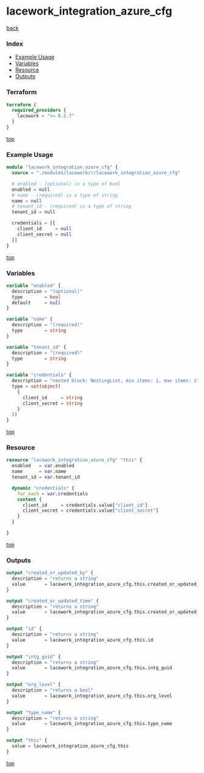 # lacework_integration_azure_cfg

[back](../lacework.md)

### Index

- [Example Usage](#example-usage)
- [Variables](#variables)
- [Resource](#resource)
- [Outputs](#outputs)

### Terraform

```terraform
terraform {
  required_providers {
    lacework = ">= 0.2.7"
  }
}
```

[top](#index)

### Example Usage

```terraform
module "lacework_integration_azure_cfg" {
  source = "./modules/lacework/r/lacework_integration_azure_cfg"

  # enabled - (optional) is a type of bool
  enabled = null
  # name - (required) is a type of string
  name = null
  # tenant_id - (required) is a type of string
  tenant_id = null

  credentials = [{
    client_id     = null
    client_secret = null
  }]
}
```

[top](#index)

### Variables

```terraform
variable "enabled" {
  description = "(optional)"
  type        = bool
  default     = null
}

variable "name" {
  description = "(required)"
  type        = string
}

variable "tenant_id" {
  description = "(required)"
  type        = string
}

variable "credentials" {
  description = "nested block: NestingList, min items: 1, max items: 1"
  type = set(object(
    {
      client_id     = string
      client_secret = string
    }
  ))
}
```

[top](#index)

### Resource

```terraform
resource "lacework_integration_azure_cfg" "this" {
  enabled   = var.enabled
  name      = var.name
  tenant_id = var.tenant_id

  dynamic "credentials" {
    for_each = var.credentials
    content {
      client_id     = credentials.value["client_id"]
      client_secret = credentials.value["client_secret"]
    }
  }

}
```

[top](#index)

### Outputs

```terraform
output "created_or_updated_by" {
  description = "returns a string"
  value       = lacework_integration_azure_cfg.this.created_or_updated_by
}

output "created_or_updated_time" {
  description = "returns a string"
  value       = lacework_integration_azure_cfg.this.created_or_updated_time
}

output "id" {
  description = "returns a string"
  value       = lacework_integration_azure_cfg.this.id
}

output "intg_guid" {
  description = "returns a string"
  value       = lacework_integration_azure_cfg.this.intg_guid
}

output "org_level" {
  description = "returns a bool"
  value       = lacework_integration_azure_cfg.this.org_level
}

output "type_name" {
  description = "returns a string"
  value       = lacework_integration_azure_cfg.this.type_name
}

output "this" {
  value = lacework_integration_azure_cfg.this
}
```

[top](#index)